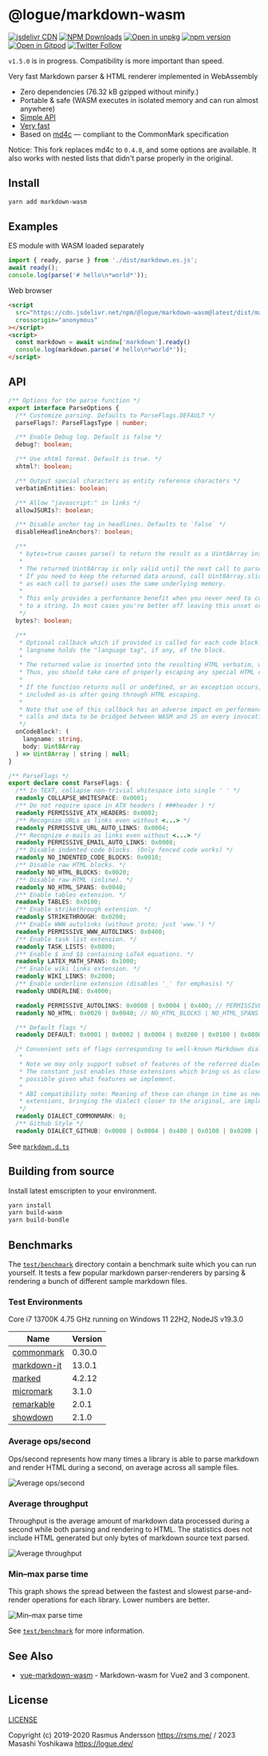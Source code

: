 # @logue/markdown-wasm

[![jsdelivr CDN](https://data.jsdelivr.com/v1/package/npm/@logue/markdown-wasm/badge)](https://www.jsdelivr.com/package/npm/@logue/markdown-wasm)
[![NPM Downloads](https://img.shields.io/npm/dm/@logue/markdown-wasm.svg?style=flat)](https://www.npmjs.com/package/@logue/markdown-wasm)
[![Open in unpkg](https://img.shields.io/badge/Open%20in-unpkg-blue)](https://uiwjs.github.io/npm-unpkg/#/pkg/@logue/markdown-wasm/file/README.md)
[![npm version](https://img.shields.io/npm/v/@logue/markdown-wasm.svg)](https://www.npmjs.com/package/@logue/markdown-wasm)
[![Open in Gitpod](https://shields.io/badge/Open%20in-Gitpod-green?logo=Gitpod)](https://gitpod.io/#https://github.com/logue/@logue/markdown-wasm)
[![Twitter Follow](https://img.shields.io/twitter/follow/logue256?style=plastic)](https://twitter.com/logue256)

`v1.5.0` is in progress. Compatibility is more important than speed.

Very fast Markdown parser & HTML renderer implemented in WebAssembly

- Zero dependencies (76.32 kB gzipped without minify.)
- Portable & safe (WASM executes in isolated memory and can run almost anywhere)
- [Simple API](#api)
- [Very fast](#benchmarks)
- Based on [md4c](http://github.com/mity/md4c) — compliant to the CommonMark specification

Notice: This fork replaces md4c to `0.4.8`, and some options are available. It also works with nested lists that didn't parse properly in the original.

## Install

```sh
yarn add markdown-wasm
```

## Examples

ES module with WASM loaded separately

```js
import { ready, parse } from './dist/markdown.es.js';
await ready();
console.log(parse('# hello\n*world*'));
```

Web browser

```html
<script
  src="https://cdn.jsdelivr.net/npm/@logue/markdown-wasm@latest/dist/markdown.umd.js"
  crossorigin="anonymous"
></script>
<script>
  const markdown = await window['markdown'].ready()
  console.log(markdown.parse('# hello\n*world*'));
</script>
```

## API

```ts
/** Options for the parse function */
export interface ParseOptions {
  /** Customize parsing. Defaults to ParseFlags.DEFAULT */
  parseFlags?: ParseFlagsType | number;

  /** Enable Debug log. Default is false */
  debug?: boolean;

  /** Use xhtml format. Default is true. */
  xhtml?: boolean;

  /** Output special characters as entity reference characters */
  verbatimEntities: boolean;

  /** Allow "javascript:" in links */
  allowJSURIs?: boolean;

  /** Disable anchor tag in headlines. Defaults to `false` */
  disableHeadlineAnchors?: boolean;

  /**
   * bytes=true causes parse() to return the result as a Uint8Array instead of a string.
   *
   * The returned Uint8Array is only valid until the next call to parse().
   * If you need to keep the returned data around, call Uint8Array.slice() to make a copy,
   * as each call to parse() uses the same underlying memory.
   *
   * This only provides a performance benefit when you never need to convert the output
   * to a string. In most cases you're better off leaving this unset or false.
   */
  bytes?: boolean;

  /**
   * Optional callback which if provided is called for each code block.
   * langname holds the "language tag", if any, of the block.
   *
   * The returned value is inserted into the resulting HTML verbatim, without HTML escaping.
   * Thus, you should take care of properly escaping any special HTML characters.
   *
   * If the function returns null or undefined, or an exception occurs, the body will be
   * included as-is after going through HTML escaping.
   *
   * Note that use of this callback has an adverse impact on performance as it casues
   * calls and data to be bridged between WASM and JS on every invocation.
   */
  onCodeBlock?: (
    langname: string,
    body: Uint8Array
  ) => Uint8Array | string | null;
}

/** ParseFlags */
export declare const ParseFlags: {
  /** In TEXT, collapse non-trivial whitespace into single ' ' */
  readonly COLLAPSE_WHITESPACE: 0x0001;
  /** Do not require space in ATX headers ( ###header ) */
  readonly PERMISSIVE_ATX_HEADERS: 0x0002;
  /** Recognize URLs as links even without <...> */
  readonly PERMISSIVE_URL_AUTO_LINKS: 0x0004;
  /** Recognize e-mails as links even without <...> */
  readonly PERMISSIVE_EMAIL_AUTO_LINKS: 0x0008;
  /** Disable indented code blocks. (Only fenced code works) */
  readonly NO_INDENTED_CODE_BLOCKS: 0x0010;
  /** Disable raw HTML blocks. */
  readonly NO_HTML_BLOCKS: 0x0020;
  /** Disable raw HTML (inline). */
  readonly NO_HTML_SPANS: 0x0040;
  /** Enable tables extension. */
  readonly TABLES: 0x0100;
  /** Enable strikethrough extension. */
  readonly STRIKETHROUGH: 0x0200;
  /** Enable WWW autolinks (without proto; just 'www.') */
  readonly PERMISSIVE_WWW_AUTOLINKS: 0x0400;
  /** Enable task list extension. */
  readonly TASK_LISTS: 0x0800;
  /** Enable $ and $$ containing LaTeX equations. */
  readonly LATEX_MATH_SPANS: 0x1000;
  /** Enable wiki links extension. */
  readonly WIKI_LINKS: 0x2000;
  /** Enable underline extension (disables '_' for emphasis) */
  readonly UNDERLINE: 0x4000;

  readonly PERMISSIVE_AUTOLINKS: 0x0008 | 0x0004 | 0x400; // PERMISSIVE_EMAIL_AUTO_LINKS | PERMISSIVE_URL_AUTO_LINKS | PERMISSIVE_WWW_AUTOLINKS
  readonly NO_HTML: 0x0020 | 0x0040; // NO_HTML_BLOCKS | NO_HTML_SPANS

  /** Default flags */
  readonly DEFAULT: 0x0001 | 0x0002 | 0x0004 | 0x0200 | 0x0100 | 0x0800; //  COLLAPSE_WHITESPACE | PERMISSIVE_ATX_HEADERS | PERMISSIVE_URL_AUTO_LINKS | STRIKETHROUGH | TABLES | TASK_LISTS

  /* Convenient sets of flags corresponding to well-known Markdown dialects.
   *
   * Note we may only support subset of features of the referred dialect.
   * The constant just enables those extensions which bring us as close as
   * possible given what features we implement.
   *
   * ABI compatibility note: Meaning of these can change in time as new
   * extensions, bringing the dialect closer to the original, are implemented.
   */
  readonly DIALECT_COMMONMARK: 0;
  /** Github Style */
  readonly DIALECT_GITHUB: 0x0008 | 0x0004 | 0x400 | 0x0100 | 0x0200 | 0x0800; // PERMISSIVE_AUTO_LINKS | TABLES | STRIKETHROUGH | TASK_LISTS
```

See [`markdown.d.ts`](markdown.d.ts)

## Building from source

Install latest emscripten to your environment.

```sh
yarn install
yarn build-wasm
yarn build-bundle
```

## Benchmarks

The [`test/benchmark`](test/benchmark) directory contain a benchmark suite which you can
run yourself. It tests a few popular markdown parser-renderers by parsing & rendering a bunch
of different sample markdown files.

### Test Environments

Core i7 13700K 4.75 GHz running on Windows 11 22H2, NodeJS v19.3.0

| Name                                                      | Version |
| --------------------------------------------------------- | ------- |
| [commonmark](https://github.com/commonmark/commonmark.js) | 0.30.0  |
| [markdown-it](https://github.com/markdown-it/markdown-it) | 13.0.1  |
| [marked](https://github.com/markedjs/marked)              | 4.2.12  |
| [micromark](https://github.com/micromark/micromark)       | 3.1.0   |
| [remarkable](https://github.com/jonschlinkert/remarkable) | 2.0.1   |
| [showdown](https://github.com/showdownjs/showdown)        | 2.1.0   |

### Average ops/second

Ops/second represents how many times a library is able to parse markdown and render HTML
during a second, on average across all sample files.

![Average ops/second](test/benchmark/results/avg-ops-per-sec.svg)

### Average throughput

Throughput is the average amount of markdown data processed during a second while both parsing
and rendering to HTML. The statistics does not include HTML generated but only bytes of markdown
source text parsed.

![Average throughput](test/benchmark/results/avg-throughput.svg)

### Min–max parse time

This graph shows the spread between the fastest and slowest parse-and-render operations
for each library. Lower numbers are better.

![Min–max parse time](test/benchmark/results/minmax-parse-time.svg)

See [`test/benchmark`](test/benchmark#readme) for more information.

## See Also

- [vue-markdown-wasm](https://github.com/logue/vue-markdown-wasm) - Markdown-wasm for Vue2 and 3 component.

## License

[LICENSE](LICENSE)

Copyright (c) 2019-2020 Rasmus Andersson <https://rsms.me/> / 2023 Masashi Yoshikawa <https://logue.dev/>
